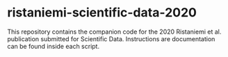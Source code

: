 # ristaniemi-scientific-data-2020

This repository contains the companion code for the 2020 Ristaniemi et al. publication submitted for Scientific Data. Instructions are documentation can be found inside each script.

